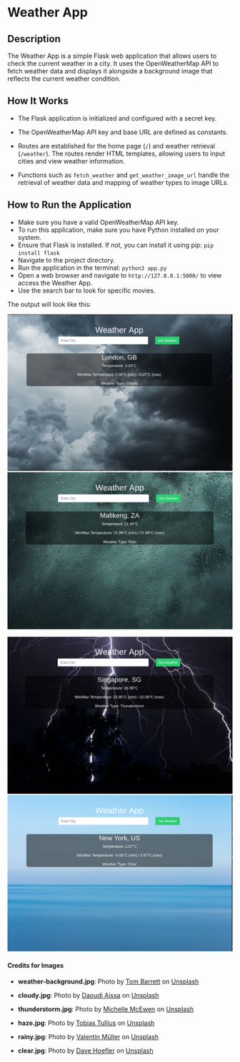 # Weather App

## Description

The Weather App is a simple Flask web application that allows users to check the current weather in a city. It uses the OpenWeatherMap API to fetch weather data and displays it alongside a background image that reflects the current weather condition.

## How It Works

- The Flask application is initialized and configured with a secret key.

- The OpenWeatherMap API key and base URL are defined as constants.

- Routes are established for the home page (`/`) and weather retrieval (`/weather`). The routes render HTML templates, allowing users to input cities and view weather information.

- Functions such as `fetch_weather` and `get_weather_image_url` handle the retrieval of weather data and mapping of weather types to image URLs.

## How to Run the Application

- Make sure you have a valid OpenWeatherMap API key.
- To run this application, make sure you have Python installed on your system.
- Ensure that Flask is installed. If not, you can install it using pip: `pip install flask`
- Navigate to the project directory.
- Run the application in the terminal: `python3 app.py`
- Open a web browser and navigate to `http://127.0.0.1:5000/` to view access the Weather App.
- Use the search bar to look for specific movies.

The output will look like this:

<p>
  <img src="output/london.png" alt='London Output'>
  <img src="output/mahikeng.png" alt='Mahikeng Output'>
</p>

<p>
  <img src="output/singapore.png" alt='Singapore Output'>
  <img src="output/newyork.png" alt='New-York Output'>
</p>

#### Credits for Images

- **weather-background.jpg**: Photo by [Tom Barrett](https://unsplash.com/@wistomsin?utm_content=creditCopyText&utm_medium=referral&utm_source=unsplash) on [Unsplash](https://unsplash.com/photos/clouds-during-golden-hour-hgGplX3PFBg?utm_content=creditCopyText&utm_medium=referral&utm_source=unsplash)
  
- **cloudy.jpg**: Photo by [Daoudi Aissa](https://unsplash.com/@dannyeve?utm_content=creditCopyText&utm_medium=referral&utm_source=unsplash) on [Unsplash](https://unsplash.com/photos/cumulus-clouds-Pe1Ol9oLc4o?utm_content=creditCopyText&utm_medium=referral&utm_source=unsplash)
  
- **thunderstorm.jpg**: Photo by [Michelle McEwen](https://unsplash.com/@michellem18?utm_content=creditCopyText&utm_medium=referral&utm_source=unsplash) on [Unsplash](https://unsplash.com/photos/black-and-white-abstract-painting-sCrqMG2f6qo?utm_content=creditCopyText&utm_medium=referral&utm_source=unsplash)

- **haze.jpg**: Photo by [Tobias Tullius](https://unsplash.com/@tobiastu?utm_content=creditCopyText&utm_medium=referral&utm_source=unsplash) on [Unsplash](https://unsplash.com/photos/trees-covered-with-fog-RhjVGxILcqE?utm_content=creditCopyText&utm_medium=referral&utm_source=unsplash)

- **rainy.jpg**: Photo by [Valentin Müller](https://unsplash.com/@wackeltin_meem?utm_content=creditCopyText&utm_medium=referral&utm_source=unsplash) on [Unsplash](https://unsplash.com/photos/dew-drops-on-glass-panel-bWtd1ZyEy6w?utm_content=creditCopyText&utm_medium=referral&utm_source=unsplash)

- **clear.jpg**: Photo by [Dave Hoefler](https://unsplash.com/@iamthedave?utm_content=creditCopyText&utm_medium=referral&utm_source=unsplash) on [Unsplash](https://unsplash.com/photos/blue-ocean-photography-ELXbHhzVFO0?utm_content=creditCopyText&utm_medium=referral&utm_source=unsplash)